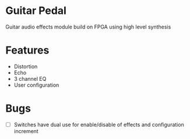 # Guitar Pedal

Guitar audio effects module build on FPGA using high level synthesis

# Features
* Distortion
* Echo
* 3 channel EQ
* User configuration

# Bugs
* [ ] Switches have dual use for enable/disable of effects and configuration increment
